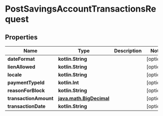 
# PostSavingsAccountTransactionsRequest

## Properties
| Name | Type | Description | Notes |
| ------------ | ------------- | ------------- | ------------- |
| **dateFormat** | **kotlin.String** |  |  [optional] |
| **lienAllowed** | **kotlin.String** |  |  [optional] |
| **locale** | **kotlin.String** |  |  [optional] |
| **paymentTypeId** | **kotlin.Int** |  |  [optional] |
| **reasonForBlock** | **kotlin.String** |  |  [optional] |
| **transactionAmount** | [**java.math.BigDecimal**](java.math.BigDecimal.md) |  |  [optional] |
| **transactionDate** | **kotlin.String** |  |  [optional] |



